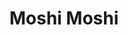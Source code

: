 ---
layout: place
title: "Moshi Moshi"
permalink: /new-jersey/waldwick/moshi-moshi.html
stateAbbr: NJ
stateName: New Jersey
cityName: Waldwick
place_id: ChIJ3_lo7njkwokR8MU9C_2sr-o
photos:
  - name: >-
      places/ChIJ3_lo7njkwokR8MU9C_2sr-o/photos/AeeoHcLO9ra5v_ZU01UyuQT2dEb3bQT95I2Lext62RCswVjBxB9huuUBwtGvdW9BoEdRzrgLAe8cHSpb1jls8-eX0MS2lJ1n1FB5XzOFw5EFRANSWzeBABagMyBLVqfOxsiXceb4j77vApGYLLfmKG1SuIWslNHfAi9LGccUUsF4KkCefR-4Y7dF7hqyeK-mTijnXSphNTLuaSC47_rAYRDTPoeE82p0h-pHm2pgLbbM-eNhH_6IG0BoOXOBXoZ2yG3zxiDcp4EoyS3Cg1Hbdyf9JZ83rnjvhw1SOycJeU_E1MxI_g
    widthPx: 295
    heightPx: 355
    authorAttributions:
      - displayName: Moshi Moshi
        uri: https://maps.google.com/maps/contrib/113647167949166070638
        photoUri: >-
          https://lh3.googleusercontent.com/a-/ALV-UjWsNpESWzin6jyBaLuZSEI0wciiPqNV0HU0NmN5yK4UibFqAIc=s100-p-k-no-mo
    flagContentUri: >-
      https://www.google.com/local/imagery/report/?cb_client=maps_api_places.places_api&image_key=!1e10!2sAF1QipODHRgaI5BEYtXIr3hr9A4L_OJvfVLygf6NAdNC&hl=en-US
    googleMapsUri: >-
      https://www.google.com/maps/place//data=!3m4!1e2!3m2!1sAF1QipODHRgaI5BEYtXIr3hr9A4L_OJvfVLygf6NAdNC!2e10!4m2!3m1!1s0x89c2e478ee68f9df:0xeaafacfd0b3dc5f0
  - name: >-
      places/ChIJ3_lo7njkwokR8MU9C_2sr-o/photos/AeeoHcLalD-rMBag1_mZAt1Bstf63UK3MTO_Xzl51LsGxrbEAtbYBQsEPeFlmPlnU2Va5xXAD3QulOGOHqS1ee3pT1zb_-XcaaSx7mt203ipSpQVFiIlaL-TOtFPtGOWvWSZEQv8QQP7d-tkArFDPBUPq3HjSzx46sWRMOUWsRW8UoK_Hok69lXKoryYZQDqQoaScmr45-mCIufqZU00U1V9RtH4aHchD-33oYVKm7pHvNw78QTiNYNsMoliefh9tDbVJo2_yMC1aSiCkpEFGWIU2FYr0HSkg7TwLoL5o4W8u_-RWiCg0jvG8vLWk_RZZ2AcpugiUdnWSZLhfcm6G6qq0IQT1ysswbsnXlY6Sei4VGJk_Umrhc8bfzze4vpeikaGIOgoxkAibdgwq-U4FrQC_5FejU93aVP0wzpUwjr0Psk-tAre
    widthPx: 3024
    heightPx: 3963
    authorAttributions:
      - displayName: Ellen B.
        uri: https://maps.google.com/maps/contrib/117526702259334580739
        photoUri: >-
          https://lh3.googleusercontent.com/a-/ALV-UjWiVw-4sWT6UnDW3iEkibymN-9zPJgX30IWN-yQCpflFZB1R_Dt=s100-p-k-no-mo
    flagContentUri: >-
      https://www.google.com/local/imagery/report/?cb_client=maps_api_places.places_api&image_key=!1e10!2sCIHM0ogKEICAgIChypj0zgE&hl=en-US
    googleMapsUri: >-
      https://www.google.com/maps/place//data=!3m4!1e2!3m2!1sCIHM0ogKEICAgIChypj0zgE!2e10!4m2!3m1!1s0x89c2e478ee68f9df:0xeaafacfd0b3dc5f0
  - name: >-
      places/ChIJ3_lo7njkwokR8MU9C_2sr-o/photos/AeeoHcLO0iUtGQTe4Q8K5KHi8nOIX_AUKjpRR4wZRpwOnOazOz3LD2tbHNu3h4-aHZeB2kyP-vvEP65nqnqZTzha6SL7Ev6PIe6MGH8WNlAD2cHs4GQZbYuDTQ3u6H5pGRCYJIDUXWmwdL5-Z8LxY4Tqwe6lKmodG66kGsdmCUHu3p0-Nctm2ZkaQOSfX6EHNEms69x2XRL-LBwkky8m7E4IU0TvsE_l8ZG6Ara1Vf7a101v489huSTB7ZmLvyBXTpM5LtBRcHhnaTwXPALmZi3-kp_G9Cn0JLExjHdWRVRn_RUjSUwmJfNtoYjDGT2TrzCl2pDSQhQSg6KtncMUi-X4zid__nj38Dy8mCDc91HtiGabxKzuG-9B_jB3BoLFl69T9xDpfseSso4Ah6HBunQQB87nX9QLCpGCc6CCZ1FiObFdqXc
    widthPx: 3024
    heightPx: 4032
    authorAttributions:
      - displayName: Louis Iavarone
        uri: https://maps.google.com/maps/contrib/104401678959711992665
        photoUri: >-
          https://lh3.googleusercontent.com/a-/ALV-UjUMjlwHILmKPQ7wxrlXJzEYidlaFDFe3efkhjVvGw4Z4APElhjC=s100-p-k-no-mo
    flagContentUri: >-
      https://www.google.com/local/imagery/report/?cb_client=maps_api_places.places_api&image_key=!1e10!2sCIHM0ogKEICAgICH0fiCsQE&hl=en-US
    googleMapsUri: >-
      https://www.google.com/maps/place//data=!3m4!1e2!3m2!1sCIHM0ogKEICAgICH0fiCsQE!2e10!4m2!3m1!1s0x89c2e478ee68f9df:0xeaafacfd0b3dc5f0
  - name: >-
      places/ChIJ3_lo7njkwokR8MU9C_2sr-o/photos/AeeoHcIl9cnEJa1b5w31fsi0AMUmFvuvzAtobhwU9hnU50ou1zHnecwCbVSCWUIZXrfV2oKo_z9bX8F-trX8dvNcpvTbC-7YpBdYs1odwONual2vOCLhnm_7uavh3qUh-iIGLKkIuvUfX305HoFN_3-dIGK_4t7uVGPWuiTJDD2hYpmwvS-H8VpzpfmE4wZDwMVAagUdbQ2AOdJdh4esoOMr02FGGVkaeeOBbKYlrjT0uIWvSIfELa-1GelhjhMBAK-iwJQgfcM_s-QKZgefKqdKkKbxYfxBcVWTir7_ltt3TiyFq37kDLkzWth3O30ZgK2TdyEhAyo2uXSpNHuJo9qmqprBV6QF-FZVM1T1jsqL9mHyRMGaV3Y1bCK5CoMDYX_xPO4gbqbd6o8ud0SIOX94dIXBCkzyLfFp1SNeQpy667U
    widthPx: 3024
    heightPx: 4032
    authorAttributions:
      - displayName: Jersey Joe
        uri: https://maps.google.com/maps/contrib/103158624436129229724
        photoUri: >-
          https://lh3.googleusercontent.com/a-/ALV-UjV3VbekyCgwUrB5Yr4kcxTm5_vzTqaR7o8zeQIewzN7HPPMwbrs4g=s100-p-k-no-mo
    flagContentUri: >-
      https://www.google.com/local/imagery/report/?cb_client=maps_api_places.places_api&image_key=!1e10!2sCIHM0ogKEICAgIC-jvPhTQ&hl=en-US
    googleMapsUri: >-
      https://www.google.com/maps/place//data=!3m4!1e2!3m2!1sCIHM0ogKEICAgIC-jvPhTQ!2e10!4m2!3m1!1s0x89c2e478ee68f9df:0xeaafacfd0b3dc5f0
  - name: >-
      places/ChIJ3_lo7njkwokR8MU9C_2sr-o/photos/AeeoHcJOWhNytQ_Zt4hHtz61sYhvI9lY6FY4ULnAD3dw0JlK0teyrDACy19ci5P1iI6fylHBo2rLzkYDd5WhBqI0nucs3sy6bWJLgYe8KX0UA9UHDhmW648LiG_NBYNKJidBvV6OaTr6eFNW89EKZTesOhFJC64XtwuPCNDJ1tH7VSoetJoRmt7ciODKI3GJc_P8Ldq0UeyYE-iQBa0S_ZiW7Z_wz6Aa93r0NveXwLkuWwpSTbHMgcmHaRud4qhsLEl7lU2hFG3olE5AOpO45YrpGQxoEvtrlWUi_5Jg7CKus4gc5MTyPF3YwLXldwFH8aGEHDqgJYgoUL3tnoUuc0sxa4riBez4MUOIjlgT2ruVmQCW_W-4CwOsPpA33d29r0kl1ytrWGWzxZkyuMxMMMzVEqbZdLQLYl8q2ufHeq3wf6RJJal1
    widthPx: 3024
    heightPx: 4032
    authorAttributions:
      - displayName: Jersey Joe
        uri: https://maps.google.com/maps/contrib/103158624436129229724
        photoUri: >-
          https://lh3.googleusercontent.com/a-/ALV-UjV3VbekyCgwUrB5Yr4kcxTm5_vzTqaR7o8zeQIewzN7HPPMwbrs4g=s100-p-k-no-mo
    flagContentUri: >-
      https://www.google.com/local/imagery/report/?cb_client=maps_api_places.places_api&image_key=!1e10!2sCIHM0ogKEICAgIC-jvPhzQE&hl=en-US
    googleMapsUri: >-
      https://www.google.com/maps/place//data=!3m4!1e2!3m2!1sCIHM0ogKEICAgIC-jvPhzQE!2e10!4m2!3m1!1s0x89c2e478ee68f9df:0xeaafacfd0b3dc5f0
  - name: >-
      places/ChIJ3_lo7njkwokR8MU9C_2sr-o/photos/AeeoHcLwTdhkBAGkgsDCY5BjmI6OhK-CZoMGC3e8eNCn98MENupXoVgv_ESADhI5S5gFxlBQCDk-3o1rTpBh5mzX9rFQxfCFzoTyncJO8gcyskzfwgcIThPgiTXJvMujg7pOxzWCSCc9f6KSrxWubUlwqp8gdSWk6SdyEneaGpaiQMGZYq2H5zd_4D0QTFf5CS28QOyOG9il-IHN0FmmC7___uNAJI_bnkHb8UKqTR3TInoZRPkSsPFV38mQfu2ruhuklFW-jwtkmCV1LQBxRbbCX3DEdaC3__3Ne75VwY1LHC6ZG_qjTqkupEpg-1UH0nT5vCZ8BmpVI-bAN_SinidCTxcip3ou9m65cGxme81xpSi1XECIamcbb-rGYXcxIMoJU76manTDTIN0aW2BLnPmuEsRM67VRBcMNR70wnD13ymyFY0
    widthPx: 3024
    heightPx: 4032
    authorAttributions:
      - displayName: Jersey Joe
        uri: https://maps.google.com/maps/contrib/103158624436129229724
        photoUri: >-
          https://lh3.googleusercontent.com/a-/ALV-UjV3VbekyCgwUrB5Yr4kcxTm5_vzTqaR7o8zeQIewzN7HPPMwbrs4g=s100-p-k-no-mo
    flagContentUri: >-
      https://www.google.com/local/imagery/report/?cb_client=maps_api_places.places_api&image_key=!1e10!2sCIHM0ogKEICAgIC-jvPhrQE&hl=en-US
    googleMapsUri: >-
      https://www.google.com/maps/place//data=!3m4!1e2!3m2!1sCIHM0ogKEICAgIC-jvPhrQE!2e10!4m2!3m1!1s0x89c2e478ee68f9df:0xeaafacfd0b3dc5f0
  - name: >-
      places/ChIJ3_lo7njkwokR8MU9C_2sr-o/photos/AeeoHcKrOVDkR0o-zuuhHQQxUSapbp7NtnREEPWF9KpQerZZknEdS8tIAe-eHxjpymsQkjEbNg16aYmqUiMPqad2lQ_gcRodDivLBLrHPDVcAYROfZq4PZ0VOzBnlT8vsKSCEpu6zOL7YBDqRs8ybUS-lQEU1buvuHy8YbYaTD4MrO1RA_YHtaqeeL5qs8w1FQ1lzbqsOeFMTYXu_DumH5oI6EQ0TFyW-YfG0GOFdVRmuD69TNc5Xr6hqTW1Iec_zE9UMoji85lsB-aELSbVfP_kpimZNYFxUqMgMusUeUVX9UUA6A2uznVA1vsctvvvFHMpxH2dP4uUs9A3CCNNxNfisqG7KbkvYx5RdmEoax-nvbTTxL2JifaXf2_PhugvfNyF3y58jvgUgJfC4hqIVTZ6u7lx5SUw1yomHkM4y6PbD2rw5Di7
    widthPx: 3024
    heightPx: 4032
    authorAttributions:
      - displayName: mike a
        uri: https://maps.google.com/maps/contrib/103263984469904143101
        photoUri: >-
          https://lh3.googleusercontent.com/a-/ALV-UjVQIQGWiV3lWMjmfs9KeZewPpOwGuEjM3JYU-5qD_J4_JI_Mity=s100-p-k-no-mo
    flagContentUri: >-
      https://www.google.com/local/imagery/report/?cb_client=maps_api_places.places_api&image_key=!1e10!2sCIHM0ogKEICAgIDKksW1xAE&hl=en-US
    googleMapsUri: >-
      https://www.google.com/maps/place//data=!3m4!1e2!3m2!1sCIHM0ogKEICAgIDKksW1xAE!2e10!4m2!3m1!1s0x89c2e478ee68f9df:0xeaafacfd0b3dc5f0
  - name: >-
      places/ChIJ3_lo7njkwokR8MU9C_2sr-o/photos/AeeoHcJehCSR8ZAUBZ1fL3dWKHV_U3nNbDRvlEjAizxxHvuMWi8gBNTMHYWs-Qf6JLMbk1n2d_FloIVmQHVy290dBPR4uLX4bdWaYyJ4S1-AqRounJHaf8ugz22KvNZXgRulIUDY4rm9kWhSov6CeaS2mHyxl5WVq5xGrMbqEQf9abNBOS3DRTcr58jf9bu1vF4gxpprDtniZ85ODN08D3E6VF6aBtIEaV6G8VorsORk0YgU3s4A1Z6tiVzXHzDenmmeRQx9rXLDnPa9zSiMk019mpUUej7ngBsW4KbC0BFVtzfDbACHm8Isnhtv2HHA0p63_uYZIwlgwDfK8_lipw4GDqF1AoI7lwdPlcEPg1G_rTE_M9oQMxeHWnu3QwNp_WFfe-AJsjFXVWqjfGZaXaqC1ehkFV-kfkrEXSx0caX5COg
    widthPx: 4080
    heightPx: 3072
    authorAttributions:
      - displayName: Stan Sorochan
        uri: https://maps.google.com/maps/contrib/112339561090600096572
        photoUri: >-
          https://lh3.googleusercontent.com/a-/ALV-UjXx8pxydOEs7_8c-MvN6GH6aHs1t3JvSfeU-5M019BACY3zXRs=s100-p-k-no-mo
    flagContentUri: >-
      https://www.google.com/local/imagery/report/?cb_client=maps_api_places.places_api&image_key=!1e10!2sCIHM0ogKEICAgIDj_pv-bw&hl=en-US
    googleMapsUri: >-
      https://www.google.com/maps/place//data=!3m4!1e2!3m2!1sCIHM0ogKEICAgIDj_pv-bw!2e10!4m2!3m1!1s0x89c2e478ee68f9df:0xeaafacfd0b3dc5f0
  - name: >-
      places/ChIJ3_lo7njkwokR8MU9C_2sr-o/photos/AeeoHcKY5yZNR_TYoTxr4Lpn4IeRGRVAVdRo4UZ1zCK-QFhcAvR57NFyVkELy8mQW4rd9JOuAaVZJTEUVOWEEuX1E9aCw7ekLRvrwNlnaiJHEYZVrJ3tBTbEP15Wr5T4OEulObEMntEs_SoirkCR0-E1ymPVbrrAThTnYNIhdRI1b95Ime7HygVgmBH5eigWqImO9ep9UTHOWhyOEDZ-cYGsphYCJlHIRZpShEKR2REiRo-kH-qNY5VQzrQRfmC2nBBIoPUEV4sXa2EqqYEcmPucj74aVmX2ynLzISrZBSaYcKqxQTFFALyp-gyvDvR_5hPSKQx9WYL2t6j0uTLOz6WVLBfe3WTWuSCS3y2fgHZlcDvASMH8BH8A4ORAH3Xc4Y2ieSM7jUSq0a-BExxJKGdco8zk2A5CXpHxzcJl0e1GdHTGDw
    widthPx: 3036
    heightPx: 4048
    authorAttributions:
      - displayName: Andre
        uri: https://maps.google.com/maps/contrib/108866535349697797383
        photoUri: >-
          https://lh3.googleusercontent.com/a/ACg8ocLOEaKb2DLOe21i_WKL6M5ULLUI50rpt2d8qD6s3R02D0CR1hFF=s100-p-k-no-mo
    flagContentUri: >-
      https://www.google.com/local/imagery/report/?cb_client=maps_api_places.places_api&image_key=!1e10!2sCIHM0ogKEICAgICk3rPsaA&hl=en-US
    googleMapsUri: >-
      https://www.google.com/maps/place//data=!3m4!1e2!3m2!1sCIHM0ogKEICAgICk3rPsaA!2e10!4m2!3m1!1s0x89c2e478ee68f9df:0xeaafacfd0b3dc5f0
  - name: >-
      places/ChIJ3_lo7njkwokR8MU9C_2sr-o/photos/AeeoHcLflZwPAyXZxGBEOSU3jbwItA_czzHjxPmscGbM39fj7Q4p3-QLkl0Cf_rL5LNYsduGvA8WYbctfaW9vPYQm50KLZsdj6pGOIV35j5bP7h_JP9gLPthsrIPlYObwOclrCgOZfUtfLmxnM8WaajCAMVWVvJD8vQ1qtFllTDxSRu-MmA_KIImzKrX1HW4oa69CwQWMxMuXovig5KFOdT3PdLTJgdUHITlg_ywyrvZWMmAFr11mk7T4hdc_KjhPaNAGJf6tNwHglxH4dgyECDAloYo4jgbNURTIvrOqRz_mbh2Ftv5-__e9kHFZ2zH_rvVJFNmLMJksKBLlNczzQWKYrE-A1WbcgfbYytx7w8q-K9feWPYOhZ7YjqIbffECAA2shun-vN9TKH2GW7JLMwoJZY_IAy0z5gSRKc0MCB4mWovtw
    widthPx: 3024
    heightPx: 4032
    authorAttributions:
      - displayName: mike a
        uri: https://maps.google.com/maps/contrib/103263984469904143101
        photoUri: >-
          https://lh3.googleusercontent.com/a-/ALV-UjVQIQGWiV3lWMjmfs9KeZewPpOwGuEjM3JYU-5qD_J4_JI_Mity=s100-p-k-no-mo
    flagContentUri: >-
      https://www.google.com/local/imagery/report/?cb_client=maps_api_places.places_api&image_key=!1e10!2sCIHM0ogKEICAgIDKksW1JA&hl=en-US
    googleMapsUri: >-
      https://www.google.com/maps/place//data=!3m4!1e2!3m2!1sCIHM0ogKEICAgIDKksW1JA!2e10!4m2!3m1!1s0x89c2e478ee68f9df:0xeaafacfd0b3dc5f0
address: 137 Franklin Turnpike, Waldwick, NJ 07463, USA
street: 137 Franklin Turnpike
city: Waldwick
state: NJ
zip: '07463'
country: USA
neighborhood: null
latitude: '41.018052'
longitude: '-74.121899'
accessibility_options:
  wheelchairAccessibleParking: true
  wheelchairAccessibleEntrance: true
  wheelchairAccessibleRestroom: true
  wheelchairAccessibleSeating: true
business_status: OPERATIONAL
name: Moshi Moshi
google_maps_links:
  directionsUri: >-
    https://www.google.com/maps/dir//''/data=!4m7!4m6!1m1!4e2!1m2!1m1!1s0x89c2e478ee68f9df:0xeaafacfd0b3dc5f0!3e0
  placeUri: https://maps.google.com/?cid=16910925328614802928
  writeAReviewUri: >-
    https://www.google.com/maps/place//data=!4m3!3m2!1s0x89c2e478ee68f9df:0xeaafacfd0b3dc5f0!12e1
  reviewsUri: >-
    https://www.google.com/maps/place//data=!4m4!3m3!1s0x89c2e478ee68f9df:0xeaafacfd0b3dc5f0!9m1!1b1
  photosUri: >-
    https://www.google.com/maps/place//data=!4m3!3m2!1s0x89c2e478ee68f9df:0xeaafacfd0b3dc5f0!10e5
primary_type: Japanese Restaurant
opening_hours:
  regular: null
  current: null
secondary_opening_hours:
  regular:
    weekdayDescriptions: null
    type: null
  current:
    weekdayDescriptions: null
    type: null
phone: null
price_level: null
price_range: null
rating: null
rating_count: 0
website: null
description: null
reviews: null
parking_options: null
payment_options: null
allow_dogs: null
curbside_pickup: null
delivery: null
dine_in: null
good_for_children: null
good_for_groups: null
good_for_sports: null
live_music: null
menu_for_children: null
outdoor_seating: null
reservable: null
restroom: null
serves_beer: null
serves_breakfast: null
serves_brunch: null
serves_cocktails: null
serves_coffee: null
serves_dinner: null
serves_dessert: null
serves_lunch: null
serves_vegetarian_food: null
serves_wine: null
takeout: null
slug: Moshi-Moshi

---